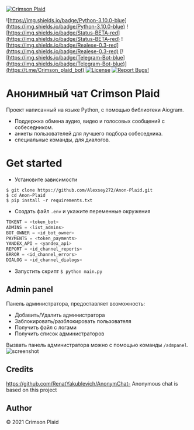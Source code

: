 [![Crimson Plaid](https://i.imgur.com/hT9sSmH.png)](https://twitter.com/crimson_plaid?t=WKSZyswV6J6xjr5UocWhVg&s=09)

![https://img.shields.io/badge/Python-3.10.0-blue](https://img.shields.io/badge/Python-3.10.0-blue)
![https://img.shields.io/badge/Status-BETA-red](https://img.shields.io/badge/Status-BETA-red) ![https://img.shields.io/badge/Realese-0.3-red](https://img.shields.io/badge/Realese-0.3-red) [![https://img.shields.io/badge/Telegram-Bot-blue](https://img.shields.io/badge/Telegram-Bot-blue)](https://t.me/Crimson_plaid_bot) [![License](https://img.shields.io/badge/license-GPL-green)](LICENSE) [![Report Bugs!](https://badgen.net/badge/🐞%20Report%20/Bugs/red)](https://t.me/anochat_support)


# Анонимный чат Crimson Plaid    
Проект написанный на языке Python, с помощью библиотеки Aiogram.

* Поддержка обмена аудио, видео и голосовых сообщений с собеседником. 
* анкеты пользователей для лучшего подбора собеседника.
* специальные команды, для диалогов.

# Get started
* Установите зависимости
```
$ git clone https://github.com/Alexsey272/Anon-Plaid.git
$ cd Anon-Plaid
$ pip install -r requirements.txt
```
* Создать файл `.env` и укажите переменные окружения
```Python
TOKENT = <token_bot>
ADMINS = <list_admins>
BOT_OWNER = <id_bot_owner>
PAYMENTS = <token_payments>
YANDEX_API = <yandex_api>
REPORT = <id_channel_reports>
ERROR = <id_channel_errors>
DIALOG = <id_channel_dialogs>
```
* Запустить скрипт
`$ python main.py`

## Admin panel
Панель администратора, предоставляет возможность:
* Добавить/Удалить администратора
* Заблокировать/разблокировать пользователя
* Получить файл с логами
* Получить список администраторов

Вызвать панель администратора можно с помощью команды `/admpanel`.
![screenshot](https://i.imgur.com/cNsjJmQ.jpeg)

## Credits  
https://github.com/RenatYakublevich/AnonymChat- Anonymous chat is based on this project

## Author  
© 2021 Crimson Plaid
